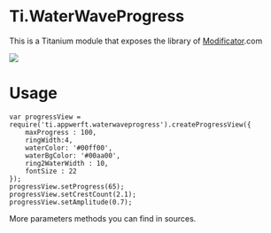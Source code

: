 Ti.WaterWaveProgress
====================

This is a Titanium module that exposes the library of [Modificator](https://github.com/Modificator/water-wave-progress).com

![](https://github.com/Modificator/water-wave-progress/raw/master/screenshot/p2en.gif)

Usage
=====

~~~
var progressView = require('ti.appwerft.waterwaveprogress').createProgressView({
    maxProgress : 100,
    ringWidth:4,
    waterColor: '#00ff00',
    waterBgColor: '#00aa00',
    ring2WaterWidth : 10,
    fontSize : 22
});
progressView.setProgress(65);
progressView.setCrestCount(2.1);
progressView.setAmplitude(0.7);
~~~

More parameters methods you can find in sources.

